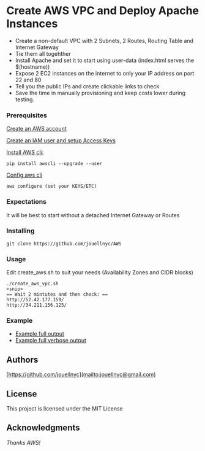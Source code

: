 # Create AWS VPC and Deploy Apache Instances 
- Create a non-default VPC with 2 Subnets, 2 Routes, Routing Table and Internet Gateway
- Tie them all togehther
- Install Apache and set it to start using user-data (index.html serves the $(hostname))
- Expose 2 EC2 instances on the internet to only your IP address on port 22 and 80
- Tell you the public IPs and create clickable links to check
- Save the time in manually provisioning and keep costs lower during testing.

### Prerequisites
[Create an AWS account](https://aws.amazon.com)

[Create an IAM user and setup Access Keys](https://docs.aws.amazon.com/IAM/latest/UserGuide/id_users_create.html#id_users_create_cliwpsapi)

[Install AWS cli:](https://docs.aws.amazon.com/cli/latest/userguide/installing.html)
```
pip install awscli --upgrade --user
```
[Config aws cli](https://docs.aws.amazon.com/cli/latest/userguide/cli-chap-getting-started.html)
```
aws configure (set your KEYS/ETC)
```

### Expectations 
It will be best to start without a detached Internet Gateway or Routes

### Installing
```
git clone https://github.com/jouellnyc/AWS
```

### Usage
Edit create_aws.sh to suit your needs (Availability Zones and CIDR blocks) 
 <br />
```
./create_aws_vpc.sh 
<snip>
== Wait 2 mintutes and then check: ==
http://52.42.177.159/
http://34.211.156.125/

```

### Example 
- [Example full output](example.txt)
- [Example full verbose output](example_verbose.txt)

## Authors
[https://github.com/jouellnyc](mailto:jouellnyc@gmail.com)

## License
This project is licensed under the MIT License

## Acknowledgments
*Thanks AWS!*
